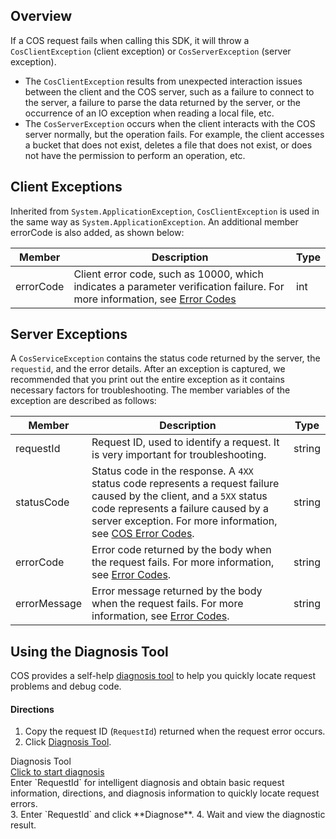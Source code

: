## Overview

If a COS request fails when calling this SDK, it will throw a `CosClientException` (client exception) or `CosServerException` (server exception).
- The `CosClientException` results from unexpected interaction issues between the client and the COS server, such as a failure to connect to the server, a failure to parse the data returned by the server, or the occurrence of an IO exception when reading a local file, etc.
- The `CosServerException` occurs when the client interacts with the COS server normally, but the operation fails. For example, the client accesses a bucket that does not exist, deletes a file that does not exist, or does not have the permission to perform an operation, etc.


## Client Exceptions

Inherited from `System.ApplicationException`, `CosClientException` is used in the same way as `System.ApplicationException`. An additional member errorCode is also added, as shown below:

| Member | Description | Type |
| ---- | ---- | ---- |
| errorCode | Client error code, such as 10000, which indicates a parameter verification failure. For more information, see [Error Codes](https://intl.cloud.tencent.com/document/product/436/30610) | int |


## Server Exceptions

A `CosServiceException` contains the status code returned by the server, the `requestid`, and the error details. After an exception is captured, we recommended that you print out the entire exception as it contains necessary factors for troubleshooting. The member variables of the exception are described as follows:

| Member | Description | Type |
| ------------ | ---------------------------------------- | --------- |
| requestId | Request ID, used to identify a request. It is very important for troubleshooting. | string |
| statusCode | Status code in the response. A `4XX` status code represents a request failure caused by the client, and a `5XX` status code represents a failure caused by a server exception. For more information, see [COS Error Codes](https://cloud.tencent.com/document/product/436/7730). | string |
| errorCode | Error code returned by the body when the request fails. For more information, see [Error Codes](https://intl.cloud.tencent.com/document/product/436/7730). | string |
| errorMessage | Error message returned by the body when the request fails. For more information, see [Error Codes](https://intl.cloud.tencent.com/document/product/436/7730). | string |


## Using the Diagnosis Tool

COS provides a self-help [diagnosis tool](https://console.cloud.tencent.com/cos5/diagnose) to help you quickly locate request problems and debug code.

#### Directions
1. Copy the request ID (`RequestId`) returned when the request error occurs.
2. Click [Diagnosis Tool](https://console.cloud.tencent.com/cos5/diagnose).
<div class="rno-api-explorer">
    <div class="rno-api-explorer-inner">
        <div class="rno-api-explorer-hd">
            <div class="rno-api-explorer-title">
                Diagnosis Tool
            </div>
            <a href="https://console.cloud.tencent.com/cos5/diagnose" class="rno-api-explorer-btn" hotrep="doc.api.explorerbtn" target="_blank"><i class="rno-icon-explorer"></i>Click to start diagnosis</a>
        </div>
        <div class="rno-api-explorer-body">
            <div class="rno-api-explorer-cont">
                Enter `RequestId` for intelligent diagnosis and obtain basic request information, directions, and diagnosis information to quickly locate request errors.
            </div>
        </div>
    </div>
</div>
3. Enter `RequestId` and click **Diagnose**.
4. Wait and view the diagnostic result.


